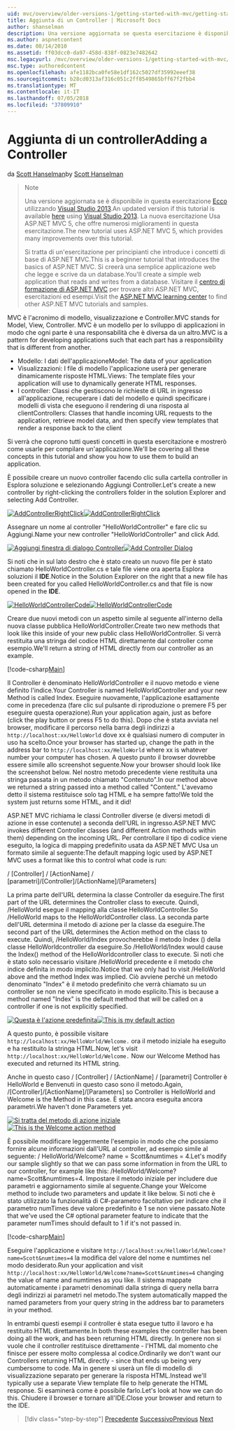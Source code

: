 ```yaml
---
uid: mvc/overview/older-versions-1/getting-started-with-mvc/getting-started-with-mvc-part2
title: Aggiunta di un Controller | Microsoft Docs
author: shanselman
description: Una versione aggiornata se questa esercitazione è disponibile qui utilizzando Visual Studio 2013. La nuova esercitazione Usa ASP.NET MVC 5, che offre numerosi miglioramenti rispetto t...
ms.author: aspnetcontent
ms.date: 08/14/2010
ms.assetid: ff03dcc0-da97-458d-838f-0823e7482642
msc.legacyurl: /mvc/overview/older-versions-1/getting-started-with-mvc/getting-started-with-mvc-part2
msc.type: authoredcontent
ms.openlocfilehash: afe1182bca0fe58e1df162c5027df35992eeef38
ms.sourcegitcommit: b28cd0313af316c051c2ff8549865bff67f2fbb4
ms.translationtype: MT
ms.contentlocale: it-IT
ms.lasthandoff: 07/05/2018
ms.locfileid: "37809910"
---
```

<a name="adding-a-controller"></a><span data-ttu-id="b5b25-104">Aggiunta di un controller</span><span class="sxs-lookup"><span data-stu-id="b5b25-104">Adding a Controller</span></span>
====================
<span data-ttu-id="b5b25-105">da [Scott Hanselman](https://github.com/shanselman)</span><span class="sxs-lookup"><span data-stu-id="b5b25-105">by [Scott Hanselman](https://github.com/shanselman)</span></span>

> > [!NOTE]
> > <span data-ttu-id="b5b25-106">Una versione aggiornata se è disponibile in questa esercitazione [Ecco](../../getting-started/introduction/getting-started.md) utilizzando [Visual Studio 2013](https://www.microsoft.com/visualstudio/eng/2013-downloads).</span><span class="sxs-lookup"><span data-stu-id="b5b25-106">An updated version if this tutorial is available [here](../../getting-started/introduction/getting-started.md) using [Visual Studio 2013](https://www.microsoft.com/visualstudio/eng/2013-downloads).</span></span> <span data-ttu-id="b5b25-107">La nuova esercitazione Usa ASP.NET MVC 5, che offre numerosi miglioramenti in questa esercitazione.</span><span class="sxs-lookup"><span data-stu-id="b5b25-107">The new tutorial uses ASP.NET MVC 5, which provides many improvements over this tutorial.</span></span>
> 
> 
> <span data-ttu-id="b5b25-108">Si tratta di un'esercitazione per principianti che introduce i concetti di base di ASP.NET MVC.</span><span class="sxs-lookup"><span data-stu-id="b5b25-108">This is a beginner tutorial that introduces the basics of ASP.NET MVC.</span></span> <span data-ttu-id="b5b25-109">Si creerà una semplice applicazione web che legge e scrive da un database.</span><span class="sxs-lookup"><span data-stu-id="b5b25-109">You'll create a simple web application that reads and writes from a database.</span></span> <span data-ttu-id="b5b25-110">Visitare il [centro di formazione di ASP.NET MVC](../../../index.md) per trovare altri ASP.NET MVC, esercitazioni ed esempi.</span><span class="sxs-lookup"><span data-stu-id="b5b25-110">Visit the [ASP.NET MVC learning center](../../../index.md) to find other ASP.NET MVC tutorials and samples.</span></span>


<span data-ttu-id="b5b25-111">MVC è l'acronimo di modello, visualizzazione e Controller.</span><span class="sxs-lookup"><span data-stu-id="b5b25-111">MVC stands for Model, View, Controller.</span></span> <span data-ttu-id="b5b25-112">MVC è un modello per lo sviluppo di applicazioni in modo che ogni parte è una responsabilità che è diversa da un altro.</span><span class="sxs-lookup"><span data-stu-id="b5b25-112">MVC is a pattern for developing applications such that each part has a responsibility that is different from another.</span></span>

- <span data-ttu-id="b5b25-113">Modello: I dati dell'applicazione</span><span class="sxs-lookup"><span data-stu-id="b5b25-113">Model: The data of your application</span></span>
- <span data-ttu-id="b5b25-114">Visualizzazioni: I file di modello l'applicazione userà per generare dinamicamente risposte HTML.</span><span class="sxs-lookup"><span data-stu-id="b5b25-114">Views: The template files your application will use to dynamically generate HTML responses.</span></span>
- <span data-ttu-id="b5b25-115">I controller: Classi che gestiscono le richieste di URL in ingresso all'applicazione, recuperare i dati del modello e quindi specificare i modelli di vista che eseguono il rendering di una risposta al client</span><span class="sxs-lookup"><span data-stu-id="b5b25-115">Controllers: Classes that handle incoming URL requests to the application, retrieve model data, and then specify view templates that render a response back to the client</span></span>

<span data-ttu-id="b5b25-116">Si verrà che coprono tutti questi concetti in questa esercitazione e mostrerò come usarle per compilare un'applicazione.</span><span class="sxs-lookup"><span data-stu-id="b5b25-116">We'll be covering all these concepts in this tutorial and show you how to use them to build an application.</span></span>

<span data-ttu-id="b5b25-117">È possibile creare un nuovo controller facendo clic sulla cartella controller in Esplora soluzione e selezionando Aggiungi Controller.</span><span class="sxs-lookup"><span data-stu-id="b5b25-117">Let's create a new controller by right-clicking the controllers folder in the solution Explorer and selecting Add Controller.</span></span>

<span data-ttu-id="b5b25-118">[![AddControllerRightClick](getting-started-with-mvc-part2/_static/image2.png)](getting-started-with-mvc-part2/_static/image1.png)</span><span class="sxs-lookup"><span data-stu-id="b5b25-118">[![AddControllerRightClick](getting-started-with-mvc-part2/_static/image2.png)](getting-started-with-mvc-part2/_static/image1.png)</span></span>

<span data-ttu-id="b5b25-119">Assegnare un nome al controller "HelloWorldController" e fare clic su Aggiungi.</span><span class="sxs-lookup"><span data-stu-id="b5b25-119">Name your new controller "HelloWorldController" and click Add.</span></span>

<span data-ttu-id="b5b25-120">[![Aggiungi finestra di dialogo Controller](getting-started-with-mvc-part2/_static/image4.png)](getting-started-with-mvc-part2/_static/image3.png)</span><span class="sxs-lookup"><span data-stu-id="b5b25-120">[![Add Controller Dialog](getting-started-with-mvc-part2/_static/image4.png)](getting-started-with-mvc-part2/_static/image3.png)</span></span>

<span data-ttu-id="b5b25-121">Si noti che in sul lato destro che è stato creato un nuovo file per è stato chiamato HelloWorldController.cs e tale file viene ora aperta Esplora soluzioni il **IDE**.</span><span class="sxs-lookup"><span data-stu-id="b5b25-121">Notice in the Solution Explorer on the right that a new file has been created for you called HelloWorldController.cs and that file is now opened in the **IDE**.</span></span>

<span data-ttu-id="b5b25-122">[![HelloWorldControllerCode](getting-started-with-mvc-part2/_static/image6.png)](getting-started-with-mvc-part2/_static/image5.png)</span><span class="sxs-lookup"><span data-stu-id="b5b25-122">[![HelloWorldControllerCode](getting-started-with-mvc-part2/_static/image6.png)](getting-started-with-mvc-part2/_static/image5.png)</span></span>

<span data-ttu-id="b5b25-123">Creare due nuovi metodi con un aspetto simile al seguente all'interno della nuova classe pubblica HelloWorldController.</span><span class="sxs-lookup"><span data-stu-id="b5b25-123">Create two new methods that look like this inside of your new public class HelloWorldController.</span></span> <span data-ttu-id="b5b25-124">Si verrà restituita una stringa del codice HTML direttamente dal controller come esempio.</span><span class="sxs-lookup"><span data-stu-id="b5b25-124">We'll return a string of HTML directly from our controller as an example.</span></span>

[!code-csharp[Main](getting-started-with-mvc-part2/samples/sample1.cs)]

<span data-ttu-id="b5b25-125">Il Controller è denominato HelloWorldController e il nuovo metodo e viene definito l'indice.</span><span class="sxs-lookup"><span data-stu-id="b5b25-125">Your Controller is named HelloWorldController and your new Method is called Index.</span></span> <span data-ttu-id="b5b25-126">Eseguire nuovamente, l'applicazione esattamente come in precedenza (fare clic sul pulsante di riproduzione o premere F5 per eseguire questa operazione).</span><span class="sxs-lookup"><span data-stu-id="b5b25-126">Run your application again, just as before (click the play button or press F5 to do this).</span></span> <span data-ttu-id="b5b25-127">Dopo che è stata avviata nel browser, modificare il percorso nella barra degli indirizzi a `http://localhost:xx/HelloWorld` dove xx è qualsiasi numero di computer in uso ha scelto.</span><span class="sxs-lookup"><span data-stu-id="b5b25-127">Once your browser has started up, change the path in the address bar to `http://localhost:xx/HelloWorld` where xx is whatever number your computer has chosen.</span></span> <span data-ttu-id="b5b25-128">A questo punto il browser dovrebbe essere simile allo screenshot seguente.</span><span class="sxs-lookup"><span data-stu-id="b5b25-128">Now your browser should look like the screenshot below.</span></span> <span data-ttu-id="b5b25-129">Nel nostro metodo precedente viene restituita una stringa passata in un metodo chiamato "Contenuto".</span><span class="sxs-lookup"><span data-stu-id="b5b25-129">In our method above we returned a string passed into a method called "Content."</span></span> <span data-ttu-id="b5b25-130">L'avevamo detto il sistema restituisce solo tag HTML e ha sempre fatto!</span><span class="sxs-lookup"><span data-stu-id="b5b25-130">We told the system just returns some HTML, and it did!</span></span>

<span data-ttu-id="b5b25-131">ASP.NET MVC richiama le classi Controller diverse (e diversi metodi di azione in esse contenute) a seconda dell'URL in ingresso.</span><span class="sxs-lookup"><span data-stu-id="b5b25-131">ASP.NET MVC invokes different Controller classes (and different Action methods within them) depending on the incoming URL.</span></span> <span data-ttu-id="b5b25-132">Per controllare il tipo di codice viene eseguito, la logica di mapping predefinito usata da ASP.NET MVC Usa un formato simile al seguente:</span><span class="sxs-lookup"><span data-stu-id="b5b25-132">The default mapping logic used by ASP.NET MVC uses a format like this to control what code is run:</span></span>

<span data-ttu-id="b5b25-133">/ [Controller] / [ActionName] / [parametri]</span><span class="sxs-lookup"><span data-stu-id="b5b25-133">/[Controller]/[ActionName]/[Parameters]</span></span>

<span data-ttu-id="b5b25-134">La prima parte dell'URL determina la classe Controller da eseguire.</span><span class="sxs-lookup"><span data-stu-id="b5b25-134">The first part of the URL determines the Controller class to execute.</span></span> <span data-ttu-id="b5b25-135">Quindi, /HelloWorld esegue il mapping alla classe HelloWorldController.</span><span class="sxs-lookup"><span data-stu-id="b5b25-135">So /HelloWorld maps to the HelloWorldController class.</span></span> <span data-ttu-id="b5b25-136">La seconda parte dell'URL determina il metodo di azione per la classe da eseguire.</span><span class="sxs-lookup"><span data-stu-id="b5b25-136">The second part of the URL determines the Action method on the class to execute.</span></span> <span data-ttu-id="b5b25-137">Quindi, /HelloWorld/Index provocherebbe il metodo Index () della classe HelloWorldcontroller da eseguire.</span><span class="sxs-lookup"><span data-stu-id="b5b25-137">So /HelloWorld/Index would cause the Index() method of the HelloWorldcontroller class to execute.</span></span> <span data-ttu-id="b5b25-138">Si noti che è stato solo necessario visitare /HelloWorld precedente e il metodo che indice definita in modo implicito.</span><span class="sxs-lookup"><span data-stu-id="b5b25-138">Notice that we only had to visit /HelloWorld above and the method Index was implied.</span></span> <span data-ttu-id="b5b25-139">Ciò avviene perché un metodo denominato "Index" è il metodo predefinito che verrà chiamato su un controller se non ne viene specificato in modo esplicito.</span><span class="sxs-lookup"><span data-stu-id="b5b25-139">This is because a method named "Index" is the default method that will be called on a controller if one is not explicitly specified.</span></span>

<span data-ttu-id="b5b25-140">[![Questa è l'azione predefinita](getting-started-with-mvc-part2/_static/image8.png)](getting-started-with-mvc-part2/_static/image7.png)</span><span class="sxs-lookup"><span data-stu-id="b5b25-140">[![This is my default action](getting-started-with-mvc-part2/_static/image8.png)](getting-started-with-mvc-part2/_static/image7.png)</span></span>

<span data-ttu-id="b5b25-141">A questo punto, è possibile visitare `http://localhost:xx/HelloWorld/Welcome.` ora il metodo iniziale ha eseguito e ha restituito la stringa HTML.</span><span class="sxs-lookup"><span data-stu-id="b5b25-141">Now, let's visit `http://localhost:xx/HelloWorld/Welcome.` Now our Welcome Method has executed and returned its HTML string.</span></span>

<span data-ttu-id="b5b25-142">Anche in questo caso / [Controller] / [ActionName] / [parametri] Controller è HelloWorld e Benvenuti in questo caso sono il metodo.</span><span class="sxs-lookup"><span data-stu-id="b5b25-142">Again, /[Controller]/[ActionName]/[Parameters] so Controller is HelloWorld and Welcome is the Method in this case.</span></span> <span data-ttu-id="b5b25-143">È stata ancora eseguita ancora parametri.</span><span class="sxs-lookup"><span data-stu-id="b5b25-143">We haven't done Parameters yet.</span></span>

<span data-ttu-id="b5b25-144">[![Si tratta del metodo di azione iniziale](getting-started-with-mvc-part2/_static/image10.png)](getting-started-with-mvc-part2/_static/image9.png)</span><span class="sxs-lookup"><span data-stu-id="b5b25-144">[![This is the Welcome action method](getting-started-with-mvc-part2/_static/image10.png)](getting-started-with-mvc-part2/_static/image9.png)</span></span>

<span data-ttu-id="b5b25-145">È possibile modificare leggermente l'esempio in modo che che possiamo fornire alcune informazioni dall'URL al controller, ad esempio simile al seguente: / HelloWorld/Welcome? name = Scott&amp;numtimes = 4.</span><span class="sxs-lookup"><span data-stu-id="b5b25-145">Let's modify our sample slightly so that we can pass some information in from the URL to our controller, for example like this: /HelloWorld/Welcome?name=Scott&amp;numtimes=4.</span></span> <span data-ttu-id="b5b25-146">Impostare il metodo iniziale per includere due parametri e aggiornamento simile al seguente.</span><span class="sxs-lookup"><span data-stu-id="b5b25-146">Change your Welcome method to include two parameters and update it like below.</span></span> <span data-ttu-id="b5b25-147">Si noti che è stato utilizzato la funzionalità di C#-parametro facoltativo per indicare che il parametro numTimes deve valore predefinito è 1 se non viene passato.</span><span class="sxs-lookup"><span data-stu-id="b5b25-147">Note that we've used the C# optional parameter feature to indicate that the parameter numTimes should default to 1 if it's not passed in.</span></span>

[!code-csharp[Main](getting-started-with-mvc-part2/samples/sample2.cs)]

<span data-ttu-id="b5b25-148">Eseguire l'applicazione e visitare `http://localhost:xx/HelloWorld/Welcome?name=Scott&numtimes=4` la modifica del valore del nome e numtimes nel modo desiderato.</span><span class="sxs-lookup"><span data-stu-id="b5b25-148">Run your application and visit `http://localhost:xx/HelloWorld/Welcome?name=Scott&numtimes=4` changing the value of name and numtimes as you like.</span></span> <span data-ttu-id="b5b25-149">Il sistema mappate automaticamente i parametri denominati dalla stringa di query nella barra degli indirizzi ai parametri nel metodo.</span><span class="sxs-lookup"><span data-stu-id="b5b25-149">The system automatically mapped the named parameters from your query string in the address bar to parameters in your method.</span></span>

<span data-ttu-id="b5b25-150">In entrambi questi esempi il controller è stata esegue tutto il lavoro e ha restituito HTML direttamente.</span><span class="sxs-lookup"><span data-stu-id="b5b25-150">In both these examples the controller has been doing all the work, and has been returning HTML directly.</span></span> <span data-ttu-id="b5b25-151">In genere non si vuole che il controller restituisce direttamente - l'HTML dal momento che finisce per essere molto complessa al codice.</span><span class="sxs-lookup"><span data-stu-id="b5b25-151">Ordinarily we don't want our Controllers returning HTML directly - since that ends up being very cumbersome to code.</span></span> <span data-ttu-id="b5b25-152">Ma in genere si userà un file di modello di visualizzazione separato per generare la risposta HTML.</span><span class="sxs-lookup"><span data-stu-id="b5b25-152">Instead we'll typically use a separate View template file to help generate the HTML response.</span></span> <span data-ttu-id="b5b25-153">Si esaminerà come è possibile farlo.</span><span class="sxs-lookup"><span data-stu-id="b5b25-153">Let's look at how we can do this.</span></span> <span data-ttu-id="b5b25-154">Chiudere il browser e tornare all'IDE.</span><span class="sxs-lookup"><span data-stu-id="b5b25-154">Close your browser and return to the IDE.</span></span>

> [!div class="step-by-step"]
> <span data-ttu-id="b5b25-155">[Precedente](getting-started-with-mvc-part1.md)
> [Successivo](getting-started-with-mvc-part3.md)</span><span class="sxs-lookup"><span data-stu-id="b5b25-155">[Previous](getting-started-with-mvc-part1.md)
[Next](getting-started-with-mvc-part3.md)</span></span>
